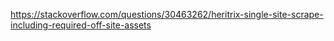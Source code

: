https://stackoverflow.com/questions/30463262/heritrix-single-site-scrape-including-required-off-site-assets
